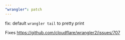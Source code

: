 ```yaml
---
"wrangler": patch
---
```


fix: default `wrangler tail` to pretty print

Fixes https://github.com/cloudflare/wrangler2/issues/707
